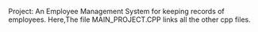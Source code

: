 Project:
An Employee Management System for keeping records of employees.
Here,The file MAIN_PROJECT.CPP links all the other cpp files.
